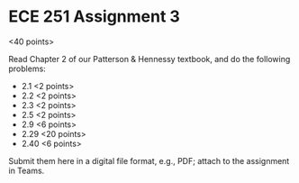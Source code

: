 # ECE 251 Assignment 3

<40 points>

Read Chapter 2 of our Patterson & Hennessy textbook, and do the following problems:
- 2.1 <2 points>
- 2.2 <2 points>
- 2.3 <2 points>
- 2.5 <2 points>
- 2.9 <6 points>
- 2.29 <20 points>
- 2.40 <6 points>

Submit them here in a digital file format, e.g., PDF; attach to the assignment in Teams.